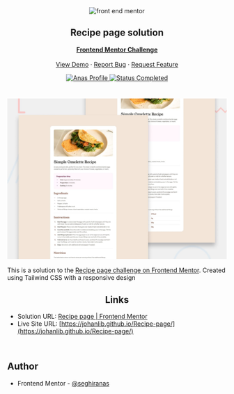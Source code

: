 <div id="top"></div>

<div align="center">

  <img src="https://www.frontendmentor.io/static/images/logo-mobile.svg" alt="front end mentor" width="80">

  <h2 align="center">Recipe page solution</h2>
  <p align="center">
  <!-- a modifier -->
    <a href="https://www.frontendmentor.io/challenges/recipe-page-KiTsR8QQKm"><strong>Frontend Mentor Challenge</strong></a>
    <br />
    <br />
    <a href="https://johanlib.github.io/Recipe-page/">View Demo</a>
    ·
    <a href="https://github.com/johanLib/Recipe-page/issues" target="_blank">Report Bug</a>
    ·
    <a href="https://github.com/johanLib/Recipe-page/issues" target="_blank">Request Feature</a>
  </p>
</div>

<!-- Bagdes -->
<div align="center">
  <!-- Profile -->
  <a href="https://www.frontendmentor.io/profile/seghiranas">
    <img src="https://img.shields.io/badge/Profile-Seghir%20Anas-07043B?style=for-the-badge&logo=frontendmentor" alt="Anas Profile">
  </a>
  <!-- Status -->
  <a href="#">
    <img src="https://img.shields.io/badge/Status-Completed-brightgreen?style=for-the-badge" alt="Status Completed">
  </a>

</div>

#

<div align="center">

![](./design/desktop-preview.jpg)

</div>

This is a solution to the [Recipe page challenge on Frontend Mentor](https://www.frontendmentor.io/challenges/recipe-page-KiTsR8QQKm). Created using Tailwind CSS with a responsive design
<h2 align="center">Links</h2>

- Solution URL: [Recipe page | Frontend Mentor](https://www.frontendmentor.io/solutions/recipe-page-created-using-tailwindcss-with-responsive-design-FraJtFahpw)
- Live Site URL: [https://johanlib.github.io/Recipe-page/](https://johanlib.github.io/Recipe-page/)

<br>

## Author

- Frontend Mentor - [@seghiranas](https://www.frontendmentor.io/profile/seghiranas)
